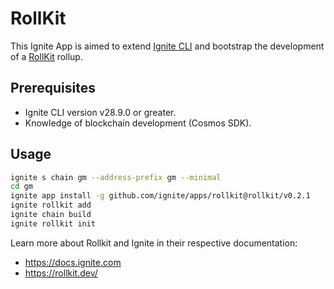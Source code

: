 # RollKit

This Ignite App is aimed to extend [Ignite CLI](https://github.com/ignite/cli) and bootstrap the development of a [RollKit](https://rollkit.dev) rollup.

## Prerequisites

* Ignite CLI version v28.9.0 or greater.
* Knowledge of blockchain development (Cosmos SDK).

## Usage

```sh
ignite s chain gm --address-prefix gm --minimal
cd gm
ignite app install -g github.com/ignite/apps/rollkit@rollkit/v0.2.1
ignite rollkit add
ignite chain build
ignite rollkit init
```

Learn more about Rollkit and Ignite in their respective documentation:

* <https://docs.ignite.com>
* <https://rollkit.dev/>
